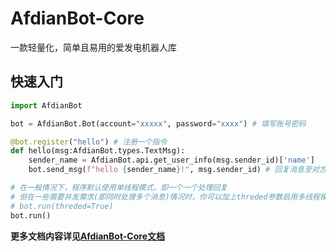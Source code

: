 # AfdianBot-Core
一款轻量化，简单且易用的爱发电机器人库

## 快速入门
``` python
import AfdianBot

bot = AfdianBot.Bot(account="xxxxx", password="xxxx") # 填写账号密码

@bot.register("hello") # 注册一个指令
def hello(msg:AfdianBot.types.TextMsg):
    sender_name = AfdianBot.api.get_user_info(msg.sender_id)['name']
    bot.send_msg(f"hello {sender_name}!", msg.sender_id) # 回复消息至对方

# 在一般情况下，程序默认使用单线程模式，即一个一个处理回复
# 但在一些需要并发需求(即同时处理多个消息)情况时，你可以加上threded参数启用多线程模式
# bot.run(threded=True)
bot.run()
```
**更多文档内容详见[AfdianBot-Core文档](https://afdbot.us.kg)**